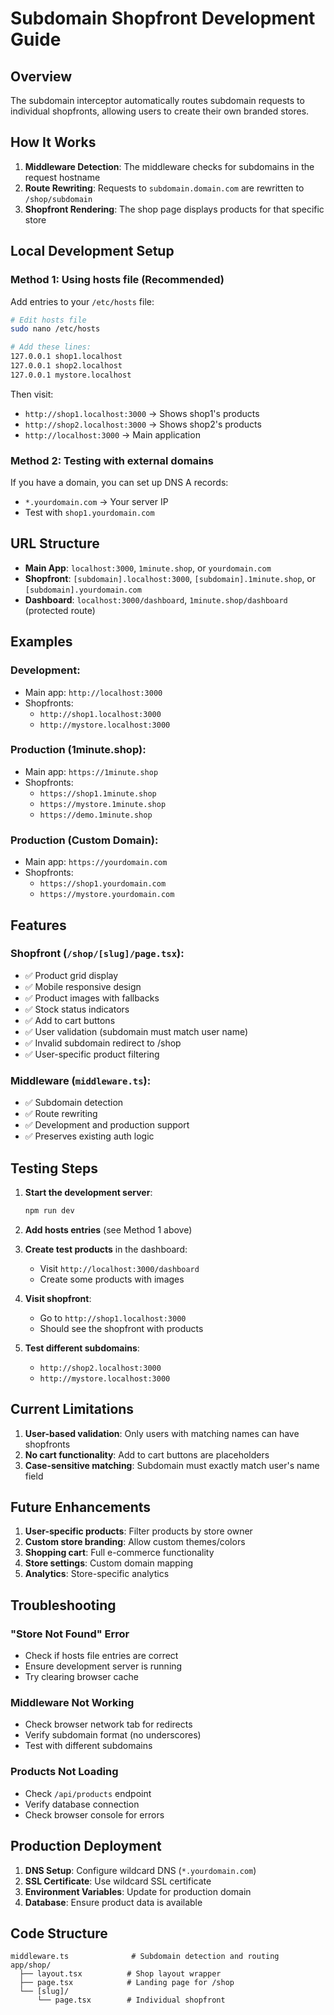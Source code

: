 # Subdomain Shopfront Development Guide

## Overview

The subdomain interceptor automatically routes subdomain requests to individual shopfronts, allowing users to create their own branded stores.

## How It Works

1. **Middleware Detection**: The middleware checks for subdomains in the request hostname
2. **Route Rewriting**: Requests to `subdomain.domain.com` are rewritten to `/shop/subdomain`
3. **Shopfront Rendering**: The shop page displays products for that specific store

## Local Development Setup

### Method 1: Using hosts file (Recommended)

Add entries to your `/etc/hosts` file:

```bash
# Edit hosts file
sudo nano /etc/hosts

# Add these lines:
127.0.0.1 shop1.localhost
127.0.0.1 shop2.localhost
127.0.0.1 mystore.localhost
```

Then visit:

- `http://shop1.localhost:3000` → Shows shop1's products
- `http://shop2.localhost:3000` → Shows shop2's products
- `http://localhost:3000` → Main application

### Method 2: Testing with external domains

If you have a domain, you can set up DNS A records:

- `*.yourdomain.com` → Your server IP
- Test with `shop1.yourdomain.com`

## URL Structure

- **Main App**: `localhost:3000`, `1minute.shop`, or `yourdomain.com`
- **Shopfront**: `[subdomain].localhost:3000`, `[subdomain].1minute.shop`, or `[subdomain].yourdomain.com`
- **Dashboard**: `localhost:3000/dashboard`, `1minute.shop/dashboard` (protected route)

## Examples

### Development:

- Main app: `http://localhost:3000`
- Shopfronts:
  - `http://shop1.localhost:3000`
  - `http://mystore.localhost:3000`

### Production (1minute.shop):

- Main app: `https://1minute.shop`
- Shopfronts:
  - `https://shop1.1minute.shop`
  - `https://mystore.1minute.shop`
  - `https://demo.1minute.shop`

### Production (Custom Domain):

- Main app: `https://yourdomain.com`
- Shopfronts:
  - `https://shop1.yourdomain.com`
  - `https://mystore.yourdomain.com`

## Features

### Shopfront (`/shop/[slug]/page.tsx`):

- ✅ Product grid display
- ✅ Mobile responsive design
- ✅ Product images with fallbacks
- ✅ Stock status indicators
- ✅ Add to cart buttons
- ✅ User validation (subdomain must match user name)
- ✅ Invalid subdomain redirect to /shop
- ✅ User-specific product filtering

### Middleware (`middleware.ts`):

- ✅ Subdomain detection
- ✅ Route rewriting
- ✅ Development and production support
- ✅ Preserves existing auth logic

## Testing Steps

1. **Start the development server**:

   ```bash
   npm run dev
   ```

2. **Add hosts entries** (see Method 1 above)

3. **Create test products** in the dashboard:

   - Visit `http://localhost:3000/dashboard`
   - Create some products with images

4. **Visit shopfront**:

   - Go to `http://shop1.localhost:3000`
   - Should see the shopfront with products

5. **Test different subdomains**:
   - `http://shop2.localhost:3000`
   - `http://mystore.localhost:3000`

## Current Limitations

1. **User-based validation**: Only users with matching names can have shopfronts
2. **No cart functionality**: Add to cart buttons are placeholders
3. **Case-sensitive matching**: Subdomain must exactly match user's name field

## Future Enhancements

1. **User-specific products**: Filter products by store owner
2. **Custom store branding**: Allow custom themes/colors
3. **Shopping cart**: Full e-commerce functionality
4. **Store settings**: Custom domain mapping
5. **Analytics**: Store-specific analytics

## Troubleshooting

### "Store Not Found" Error

- Check if hosts file entries are correct
- Ensure development server is running
- Try clearing browser cache

### Middleware Not Working

- Check browser network tab for redirects
- Verify subdomain format (no underscores)
- Test with different subdomains

### Products Not Loading

- Check `/api/products` endpoint
- Verify database connection
- Check browser console for errors

## Production Deployment

1. **DNS Setup**: Configure wildcard DNS (`*.yourdomain.com`)
2. **SSL Certificate**: Use wildcard SSL certificate
3. **Environment Variables**: Update for production domain
4. **Database**: Ensure product data is available

## Code Structure

```
middleware.ts              # Subdomain detection and routing
app/shop/
  ├── layout.tsx          # Shop layout wrapper
  ├── page.tsx            # Landing page for /shop
  └── [slug]/
      └── page.tsx        # Individual shopfront
```

